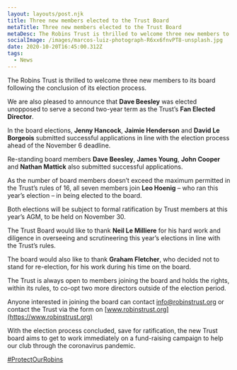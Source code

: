 ```yaml
---
layout: layouts/post.njk
title: Three new members elected to the Trust Board
metaTitle: Three new members elected to the Trust Board
metaDesc: The Robins Trust is thrilled to welcome three new members to its board following the conclusion of its election process.
socialImage: /images/marcos-luiz-photograph-R6xx6fnvPT8-unsplash.jpg
date: 2020-10-20T16:45:00.312Z
tags:
  - News
---
```


The Robins Trust is thrilled to welcome three new members to its board following the conclusion of its election process.

We are also pleased to announce that **Dave Beesley** was elected unopposed to serve a second two-year term as the Trust’s **Fan Elected Director**.

In the board elections, **Jenny Hancock**, **Jaimie Henderson** and **David Le Borgeois** submitted successful applications in line with the election process ahead of the November 6 deadline.

Re-standing board members **Dave Beesley**, **James Young**, **John Cooper** and **Nathan Mattick** also submitted successful applications.

As the number of board members doesn’t exceed the maximum permitted in the Trust’s rules of 16, all seven members join **Leo Hoenig** – who ran this year’s election – in being elected to the board.

Both elections will be subject to formal ratification by Trust members at this year’s AGM, to be held on November 30.

The Trust Board would like to thank **Neil Le Milliere** for his hard work and diligence in overseeing and scrutineering this year’s elections in line with the Trust’s rules.

The board would also like to thank **Graham Fletcher**, who decided not to stand for re-election, for his work during his time on the board.

The Trust is always open to members joining the board and holds the rights, within its rules, to co-opt two more directors outside of the election period.

Anyone interested in joining the board can contact [info@robinstrust.org](mailto:info@robinstrust.org) or contact the Trust via the form on [www.robinstrust.org](https://www.robinstrust.org)

With the election process concluded, save for ratification, the new Trust board aims to get to work immediately on a fund-raising campaign to help our club through the coronavirus pandemic.

[#ProtectOurRobins](https://twitter.com/hashtag/ProtectOurRobins)